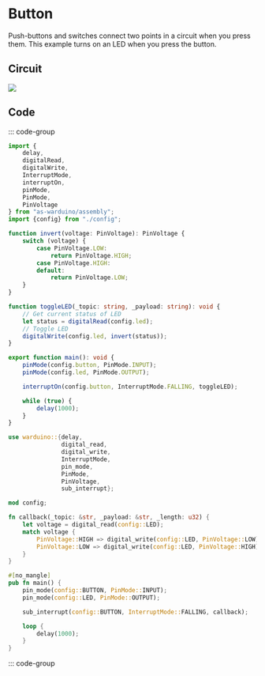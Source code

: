 # Button

Push-buttons and switches connect two points in a circuit when you press them.
This example turns on an LED when you press the button.

## Circuit

<img src="/images/button-circuit.svg" class="circuit">

## Code

::: code-group
```ts [AS]
import {
    delay,
    digitalRead,
    digitalWrite,
    InterruptMode,
    interruptOn,
    pinMode,
    PinMode,
    PinVoltage
} from "as-warduino/assembly";
import {config} from "./config";

function invert(voltage: PinVoltage): PinVoltage {
    switch (voltage) {
        case PinVoltage.LOW:
            return PinVoltage.HIGH;
        case PinVoltage.HIGH:
        default:
            return PinVoltage.LOW;
    }
}

function toggleLED(_topic: string, _payload: string): void {
    // Get current status of LED
    let status = digitalRead(config.led);
    // Toggle LED
    digitalWrite(config.led, invert(status));
}

export function main(): void {
    pinMode(config.button, PinMode.INPUT);
    pinMode(config.led, PinMode.OUTPUT);

    interruptOn(config.button, InterruptMode.FALLING, toggleLED);

    while (true) {
        delay(1000);
    }
}
```

```rust [Rust]
use warduino::{delay,
               digital_read,
               digital_write,
               InterruptMode,
               pin_mode,
               PinMode,
               PinVoltage,
               sub_interrupt};

mod config;

fn callback(_topic: &str, _payload: &str, _length: u32) {
    let voltage = digital_read(config::LED);
    match voltage {
        PinVoltage::HIGH => digital_write(config::LED, PinVoltage::LOW),
        PinVoltage::LOW => digital_write(config::LED, PinVoltage::HIGH)
    }
}

#[no_mangle]
pub fn main() {
    pin_mode(config::BUTTON, PinMode::INPUT);
    pin_mode(config::LED, PinMode::OUTPUT);

    sub_interrupt(config::BUTTON, InterruptMode::FALLING, callback);

    loop {
        delay(1000);
    }
}
```
::: code-group

